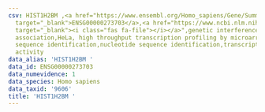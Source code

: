 ```yaml
---
csv: HIST1H2BM ,<a href="https://www.ensembl.org/Homo_sapiens/Gene/Summary?db=core;g=ENSG00000273703"
  target="_blank">ENSG00000273703</a>,<a href="https://www.ncbi.nlm.nih.gov/pubmed/28369544"
  target="_blank"><i class="fas fa-file"></i></a>",genetic interference,functional
  association,HeLa, high throughput transcription profiling by microarray,nucleotide
  sequence identification,nucleotide sequence identification,transcriptional regulation,down-regulates
  activity
data_alias: 'HIST1H2BM '
data_id: ENSG00000273703
data_numevidence: 1
data_species: Homo sapiens
data_taxid: '9606'
title: 'HIST1H2BM '
---
```

